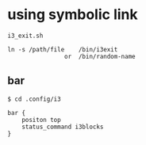 # using symbolic link
```
i3_exit.sh

ln -s /path/file    /bin/i3exit
                or  /bin/random-name
```
## bar
```
$ cd .config/i3

bar {
    positon top
    status_command i3blocks
}
```